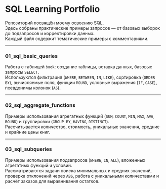 # SQL Learning Portfolio

Репозиторий посвящён моему освоению SQL.  
Здесь собраны практические примеры запросов — от базовых выборок до подзапросов и корректировки данных.  
Каждый файл содержит тематические примеры с комментариями.

---

### 01_sql_basic_queries

Работа с таблицей `book`: создание таблицы, вставка данных, базовые запросы `SELECT`.  
Используются фильтрация (`WHERE`, `BETWEEN`, `IN`, `LIKE`), сортировка (`ORDER BY`), вычисляемые поля, функции `ROUND`, условные выражения (`IF`, `CASE`), псевдонимы колонок (`AS`).  

---

### 02_sql_aggregate_functions

Примеры использования агрегатных функций (`SUM`, `COUNT`, `MIN`, `MAX`, `AVG`, `ROUND`) и группировки (`GROUP BY`, `HAVING`, `DISTINCT`).  
Рассчитывается количество, стоимость, уникальные значения, средние и крайние цены книг.  

---

### 03_sql_subqueries
 
Примеры использования подзапросов (`WHERE`, `IN`, `ALL`), вложенных агрегатных функций и условий.  
Рассматриваются задачи поиска минимальных и средних значений, проверка отклонений через `ABS`, работа с уникальными количествами и расчёт заказов для выравнивания остатков.  
